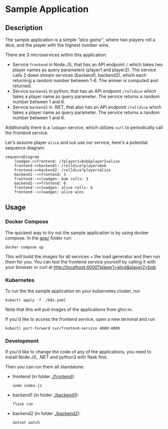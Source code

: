 # Sample Application

## Description

The sample application is a simple _"dice game"_, where two players roll a
dice, and the player with the highest number wins.

There are 3 microservices within this application:

- Service `frontend` in Node.JS, that has an API endpoint `/` which takes two
  player names as query parameters (player1 and player2). The service calls 2
  down stream services (backend1, backend2), which each returning a random number
  between 1-6. The winner is computed and returned.
- Service `backend1` in python, that has an API endpoint `/rolldice` which takes
  a player name as query parameter. The service returns a random number between
  1 and 6.
- Service `backend2` in .NET, that also has an API endpoint `/rolldice` which
  takes a player name as query parameter. The service returns a random number
  between 1 and 6.

Additionally there is a `lodagen` service, which utilizes `curl` to periodically
 call the frontend service.

 Let's assume player `alice` and `bob` use our service, here's a potential
 sequence diagram:

```mermaid
sequenceDiagram
    loadgen->>frontend: /?player1=bob&player2=alice
    frontend->>backend1: /rolldice?player=bob
    frontend->>backend2: /rolldice?player=alice
    backend1-->>frontend: 3
    frontend-->>loadgen: bob rolls: 3
    backend2-->>frontend: 6
    frontend-->>loadgen: alice rolls: 6
    frontend-->>loadgen: alice wins
```

## Usage

### Docker Compose

The quickest way to try out the sample application is by using docker compose.
In the [app/](.) folder run:

```console
docker compose up
```

This will build the images for all services + the load generator and then run
them for you. You can test the frontend service yourself by calling it with
your browser or curl at <http://localhost:4000?player1=alice&player2=bob>

### Kubernetes

To run the the sample application on your kubernetes cluster, run

```console
kubectl apply -f ./k8s.yaml
```

Note that this will pull images of the applications from ghcr.io.

If you'd like to access the frontend service, open a new terminal and run

```console
kubectl port-forward svc/frontend-service 4000:4000
```

### Development

If you'd like to change the code of any of the applications,
you need to install Node.JS, .NET and python3 with flask first.

Then you can run them all standalone:

- frontend (in folder [./frontend](./frontend)):
  
  ```console
  node index.js
  ```

- backend1 (in folder [./backend1](./backend1)):

  ```console
  flask run
  ```

- backend2 (in folder [./backend2](./backend)):

  ```console
  dotnet watch
  ```
